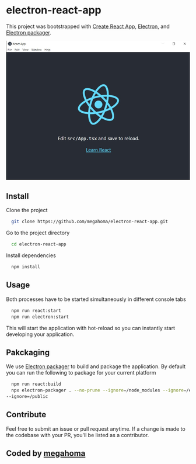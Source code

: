 # electron-react-app

This project was bootstrapped with [Create React App](https://github.com/facebook/create-react-app), [Electron](https://github.com/electron/electron), and [Electron packager](https://github.com/electron/electron-packager).

![Screenshot](/docs/img/electron-react-app.jpg)

## Install

Clone the project

```bash
  git clone https://github.com/megahoma/electron-react-app.git
```

Go to the project directory

```bash
  cd electron-react-app
```

Install dependencies

```bash
  npm install
```


## Usage

Both processes have to be started simultaneously in different console tabs

```bash
  npm run react:start
  npm run electron:start
```
This will start the application with hot-reload so you can instantly start developing your application.

## Pakckaging

We use [Electron packager](https://github.com/electron/electron-packager) to build and package the application. By default you can run the following to package for your current platform

```bash
  npm run react:build
  npx electron-packager . --no-prune --ignore=/node_modules --ignore=/e2e --overwrite --ignore=/src 
--ignore=/public
```

## Contribute
Feel free to submit an issue or pull request anytime. If a change is made to the codebase with your PR, you'll be listed as a contributor.

## Coded by [megahoma](https://github.com/megahoma)
